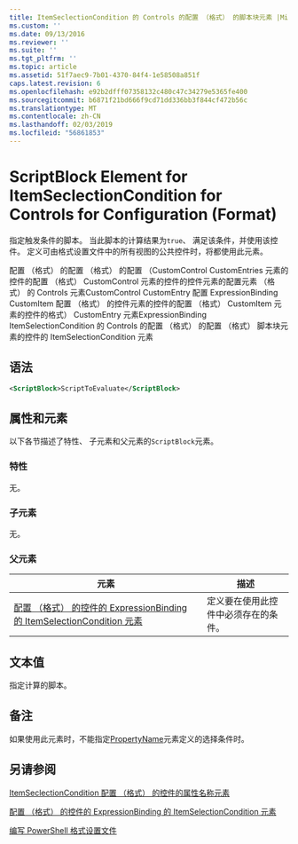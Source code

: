 ```yaml
---
title: ItemSeclectionCondition 的 Controls 的配置 （格式） 的脚本块元素 |Microsoft Docs
ms.custom: ''
ms.date: 09/13/2016
ms.reviewer: ''
ms.suite: ''
ms.tgt_pltfrm: ''
ms.topic: article
ms.assetid: 51f7aec9-7b01-4370-84f4-1e58508a851f
caps.latest.revision: 6
ms.openlocfilehash: e92b2dfff07358132c480c47c34279e5365fe400
ms.sourcegitcommit: b6871f21bd666f9cd71dd336bb3f844cf472b56c
ms.translationtype: MT
ms.contentlocale: zh-CN
ms.lasthandoff: 02/03/2019
ms.locfileid: "56861853"
---
```

# <a name="scriptblock-element-for-itemseclectioncondition-for-controls-for-configuration-format"></a>ScriptBlock Element for ItemSeclectionCondition for Controls for Configuration (Format)

指定触发条件的脚本。 当此脚本的计算结果为`true`、 满足该条件，并使用该控件。 定义可由格式设置文件中的所有视图的公共控件时，将都使用此元素。

配置 （格式） 的配置 （格式） 的配置 （CustomControl CustomEntries 元素的控件的配置 （格式） CustomControl 元素的控件的控件元素的配置元素 （格式） 的 Controls 元素CustomControl CustomEntry 配置 ExpressionBinding CustomItem 配置 （格式） 的控件元素的控件的配置 （格式） CustomItem 元素的控件的格式） CustomEntry 元素ExpressionBinding ItemSelectionCondition 的 Controls 的配置 （格式） 的配置 （格式） 脚本块元素的控件的 ItemSelectionCondition 元素

## <a name="syntax"></a>语法

```xml
<ScriptBlock>ScriptToEvaluate</ScriptBlock>
```

## <a name="attributes-and-elements"></a>属性和元素

以下各节描述了特性、 子元素和父元素的`ScriptBlock`元素。

### <a name="attributes"></a>特性

无。

### <a name="child-elements"></a>子元素

无。

### <a name="parent-elements"></a>父元素

|元素|描述|
|-------------|-----------------|
|[配置 （格式） 的控件的 ExpressionBinding 的 ItemSelectionCondition 元素](./itemselectioncondition-element-for-expressionbinding-for-controls-for-configuration-format.md)|定义要在使用此控件中必须存在的条件。|

## <a name="text-value"></a>文本值

指定计算的脚本。

## <a name="remarks"></a>备注

如果使用此元素时，不能指定[PropertyName](./propertyname-element-for-itemseclectioncondition-for-controls-for-configuration-format.md)元素定义的选择条件时。

## <a name="see-also"></a>另请参阅

[ItemSeclectionCondition 配置 （格式） 的控件的属性名称元素](./propertyname-element-for-itemseclectioncondition-for-controls-for-configuration-format.md)

[配置 （格式） 的控件的 ExpressionBinding 的 ItemSelectionCondition 元素](./itemselectioncondition-element-for-expressionbinding-for-controls-for-configuration-format.md)

[编写 PowerShell 格式设置文件](./writing-a-powershell-formatting-file.md)
